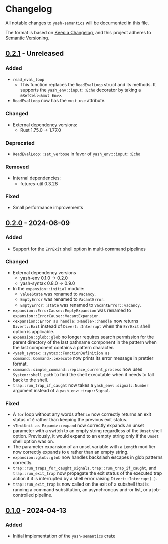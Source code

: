 # Changelog

All notable changes to `yash-semantics` will be documented in this file.

The format is based on [Keep a Changelog](https://keepachangelog.com/en/1.1.0/),
and this project adheres to [Semantic Versioning](https://semver.org/spec/v2.0.0.html).

## [0.2.1] - Unreleased

### Added

- `read_eval_loop`
    - This function replaces the `ReadEvalLoop` struct and its methods.
      It supports the `yash_env::input::Echo` decorator by taking a
      `&RefCell<&mut Env>`.
- `ReadEvalLoop` now has the `must_use` attribute.

### Changed

- External dependency versions:
    - Rust 1.75.0 → 1.77.0

### Deprecated

- `ReadEvalLoop::set_verbose` in favor of `yash_env::input::Echo`

### Removed

- Internal dependencies:
    - futures-util 0.3.28

### Fixed

- Small performance improvements

## [0.2.0] - 2024-06-09

### Added

- Support for the `ErrExit` shell option in multi-command pipelines

### Changed

- External dependency versions
    - yash-env 0.1.0 → 0.2.0
    - yash-syntax 0.8.0 → 0.9.0
- In the `expansion::initial` module:
    - `ValueState` was renamed to `Vacancy`.
    - `EmptyError` was renamed to `VacantError`.
    - `EmptyError::state` was renamed to `VacantError::vacancy`.
- `expansion::ErrorCause::EmptyExpansion` was renamed to `expansion::ErrorCause::VacantExpansion`.
- `<expansion::Error as handle::Handle>::handle` now returns `Divert::Exit`
  instead of `Divert::Interrupt` when the `ErrExit` shell option is applicable.
- `expansion::glob::glob` no longer requires search permission for the parent
  directory of the last pathname component in the pattern when the last
  component contains a pattern character.
- `<yash_syntax::syntax::FunctionDefinition as command::Command>::execute` now
  prints its error message in prettier format.
- `command::simple_command::replace_current_process` now uses `System::shell_path`
  to find the shell executable when it needs to fall back to the shell.
- `trap::run_trap_if_caught` now takes a `yash_env::signal::Number` argument
  instead of a `yash_env::trap::Signal`.

### Fixed

- A `for` loop without any words after `in` now correctly returns an exit status
  of `0` rather than keeping the previous exit status.
- `<TextUnit as Expand>::expand` now correctly expands an unset parameter with a
  switch to an empty string regardless of the `Unset` shell option. Previously,
  it would expand to an empty string only if the `Unset` shell option was on.
- The parameter expansion of an unset variable with a `Length` modifier now
  correctly expands to `0` rather than an empty string.
- `expansion::glob::glob` now handles backslash escapes in glob patterns
  correctly.
- `trap::run_traps_for_caught_signals`, `trap::run_trap_if_caught`, and
  `trap::run_exit_trap` now propagate the exit status of the executed trap
  action if it is interrupted by a shell error raising `Divert::Interrupt(_)`.
- `trap::run_exit_trap` is now called on the exit of a subshell that is running
  a command substitution, an asynchronous and-or list, or a job-controlled
  pipeline.

## [0.1.0] - 2024-04-13

### Added

- Initial implementation of the `yash-semantics` crate

[0.2.1]: https://github.com/magicant/yash-rs/releases/tag/yash-semantics-0.2.1
[0.2.0]: https://github.com/magicant/yash-rs/releases/tag/yash-semantics-0.2.0
[0.1.0]: https://github.com/magicant/yash-rs/releases/tag/yash-semantics-0.1.0
